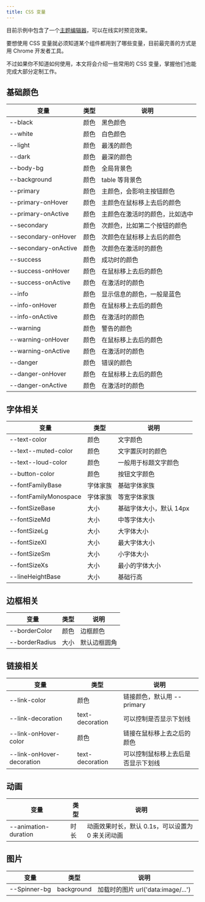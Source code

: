 ```yaml
---
title: CSS 变量
---
```


目前示例中包含了一个[主题编辑器](../../examples/theme)，可以在线实时预览效果。

要想使用 CSS 变量就必须知道某个组件都用到了哪些变量，目前最完善的方式是用 Chrome 开发者工具。

不过如果你不知道如何使用，本文将会介绍一些常用的 CSS 变量，掌握他们也能完成大部分定制工作。

## 基础颜色

| 变量                 | 类型 | 说明                           |
| -------------------- | ---- | ------------------------------ |
| --black              | 颜色 | 黑色颜色                       |
| --white              | 颜色 | 白色颜色                       |
| --light              | 颜色 | 最浅的颜色                     |
| --dark               | 颜色 | 最深的颜色                     |
| --body-bg            | 颜色 | 全局背景色                     |
| --background         | 颜色 | table 等背景色                 |
| --primary            | 颜色 | 主颜色，会影响主按钮颜色       |
| --primary-onHover    | 颜色 | 主颜色在鼠标移上去后的颜色     |
| --primary-onActive   | 颜色 | 主颜色在激活时的颜色，比如选中 |
| --secondary          | 颜色 | 次颜色，比如第二个按钮的颜色   |
| --secondary-onHover  | 颜色 | 次颜色在鼠标移上去后的颜色     |
| --secondary-onActive | 颜色 | 次颜色在激活时的颜色           |
| --success            | 颜色 | 成功时的颜色                   |
| --success-onHover    | 颜色 | 在鼠标移上去后的颜色           |
| --success-onActive   | 颜色 | 在激活时的颜色                 |
| --info               | 颜色 | 显示信息的颜色，一般是蓝色     |
| --info-onHover       | 颜色 | 在鼠标移上去后的颜色           |
| --info-onActive      | 颜色 | 在激活时的颜色                 |
| --warning            | 颜色 | 警告的颜色                     |
| --warning-onHover    | 颜色 | 在鼠标移上去后的颜色           |
| --warning-onActive   | 颜色 | 在激活时的颜色                 |
| --danger             | 颜色 | 错误的颜色                     |
| --danger-onHover     | 颜色 | 在鼠标移上去后的颜色           |
| --danger-onActive    | 颜色 | 在激活时的颜色                 |

## 字体相关

| 变量                  | 类型     | 说明                    |
| --------------------- | -------- | ----------------------- |
| --text-color          | 颜色     | 文字颜色                |
| --text--muted-color   | 颜色     | 文字置灰时的颜色        |
| --text--loud-color    | 颜色     | 一般用于标题文字颜色    |
| --button-color        | 颜色     | 按钮文字颜色            |
| --fontFamilyBase      | 字体家族 | 基础字体家族            |
| --fontFamilyMonospace | 字体家族 | 等宽字体家族            |
| --fontSizeBase        | 大小     | 基础字体大小，默认 14px |
| --fontSizeMd          | 大小     | 中等字体大小            |
| --fontSizeLg          | 大小     | 大字体大小              |
| --fontSizeXl          | 大小     | 最大字体大小            |
| --fontSizeSm          | 大小     | 小字体大小              |
| --fontSizeXs          | 大小     | 最小的字体大小          |
| --lineHeightBase      | 大小     | 基础行高                |

## 边框相关

| 变量           | 类型 | 说明         |
| -------------- | ---- | ------------ |
| --borderColor  | 颜色 | 边框颜色     |
| --borderRadius | 大小 | 默认边框圆角 |

## 链接相关

| 变量                      | 类型            | 说明                               |
| ------------------------- | --------------- | ---------------------------------- |
| --link-color              | 颜色            | 链接颜色，默认用 --primary         |
| --link-decoration         | text-decoration | 可以控制是否显示下划线             |
| --link-onHover-color      | 颜色            | 链接在鼠标移上去之后的颜色         |
| --link-onHover-decoration | text-decoration | 可以控制鼠标移上去后是否显示下划线 |

## 动画

| 变量                 | 类型 | 说明                                             |
| -------------------- | ---- | ------------------------------------------------ |
| --animation-duration | 时长 | 动画效果时长，默认 0.1s，可以设置为 0 来关闭动画 |

## 图片

| 变量         | 类型       | 说明                               |
| ------------ | ---------- | ---------------------------------- |
| --Spinner-bg | background | 加载时的图片 url('data:image/...') |
